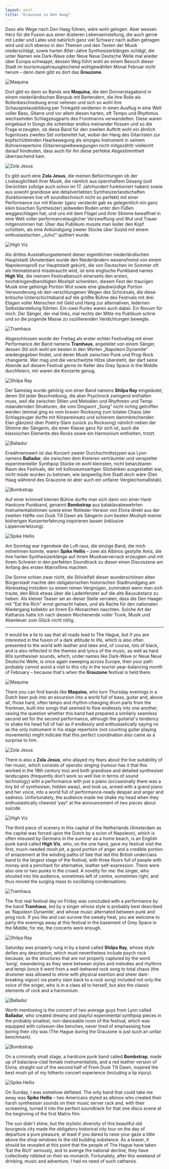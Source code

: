 ```yaml
---
layout: post
title: "Grauzone in Den Haag"
---
```


Dass alle Wege nach Den Haag führen, wäre wohl gelogen. Aber wessen Herz für die Fusion aus einer düsteren Lebenseinstellung, die auch gerne mit Leder und Latex und natürlich ganz viel Schwarz nach außen getragen wird und sich ebenso in den Themen und den Texten der Musik niederschlägt, sowie harten 80er-Jahre Synthesizerklängen schlägt, die unter Namen wie Dark-Wave oder Neue Neue Deutsche Welle mal wieder über Europa schwappt, dessen Weg führt wohl an einem Besuch dieser Stadt im tourismusjahrausgleichend wohlgewählten Monat Februar nicht herum – denn dann gibt es dort das **Grauzone**.

![Maquina](/images/2025-02-07-grauzone/maquina.jpg)

Dort gibt es dann so Bands wie **Maquina**, die den Donnerstagabend in einem niederländischen Bierpub mit Bartendern, die ihre Rolle als Rollenbeschreibung ernst nehmen und sich so wohl ihre Schauspielausbildung per Trinkgeld verdienen in einen Ausflug in eine Welt voller Bass, Gitarre und vor allem diesen harten, oft Tempo und Rhythmus wechselnden Schlagzeugparts des Frontmanns verwandelten. Diese waren eingebaut in Songs die scheinbar endlos ineinander flossen und so die Frage erzeugten, ob diese Band für den zweiten Auftritt wohl ein ähnlich fugenloses zweites Set vorbereitet hat, wobei der Hang des Gitarristen zur kopfschüttelnden Haarbewegung als einziges Instrument in seinem Bühnenrepertoire (Gitarrenspielbewegungen nicht mitgezählt) vielleicht darauf hindeuten, dass auch für ihn diese perfekte Abgestimmtheit überraschend kam.

![Zola Jesus](/images/2025-02-07-grauzone/zola-jesus.jpg)

Es gibt auch eine **Zola Jesus**, die meinen Befürchtungen ob der Livetauglichkeit ihrer Musik, die nämlich aus opernhaftem Gesang (soll Gerüchten zufolge auch schon im 17. Jahrhundert funktioniert haben) sowie aus sowohl grandiose wie detailverliebten Synthesizerlandschaften (funktionieren live oft soundtechnisch nicht so perfekt) mit einer Performance nur mit Klavier (ganz versteckt gab es gelegentlich ein ganz klein bisschen Synthesizer) jedweden Boden unter den Füßen weggeschlagen hat, und uns mit dem Flügel und ihrer Stimme bewaffnet in eine Welt voller performancetauglicher Verzweiflung und Wut und Trauer mitgenommen hat. Über das Publikum musste man leider den Kopf schütteln, als eine Ankündigung zweier Stücke über Suizid mit einem enthusiastischen „Juhu!“ quittiert wurde.

![High Viz](/images/2025-02-07-grauzone/high-viz.jpg)

Als drittes Ausstattungselement dieser eigentlichen niederländischen Hauptstadt (Amsterdam wurde den Niederländern wesensfremd von einem Napoleonsproß zur Hauptstadt gekürt), die von Deutschen im Sommer oft als Heimatstrand missbraucht wird, ist eine englische Punkband names **High Viz**, die meinem Festivalbesuch einerseits den ersten, hochdringendbenötigten Moshpit schenkten, diesem Fest der traurigen Musik eine gehörige Portion Wut sowie eine glaubwürdige Portion Verwunderung ob den verschlungenen Wegen des Schicksals, die diese britische Unterschichtsband auf die größte Bühne des Festivals mit drei Etagen voller Menschen mit Geld und Hang zur alternativen, ledernen Selbstdarstellung führten. Ein-zwei Punks waren auch dabei. Ein Novum für mich: Der Sänger, der mal links, mal rechts der Mitte ins Publikum schrie und so die pogende Masse zu oszillierenden Verdichtungen bewegte.

![Tramhaus](/images/2025-02-07-grauzone/tramhaus.jpg)

Abgeschlossen wurde der Freitag als erster echter Festivaltag mit einer Performance der Band namens **Tramhaus**, angeleitet von einem Sänger, dessen Stil sich wohl am besten in den Worten „Napoleon Dynamite“ wiedergegeben findet, und deren Musik zwischen Punk und Prog-Rock changierte. Wer mag und die verschwitzte Hitze übersteht, der darf seine Abende auf diesem Festival gerne im Keller des Grey Space in the Middle durchfeiern, mir waren die Konzerte genug.

![Shilpa Ray](/images/2025-02-07-grauzone/shilpa-ray.jpg)

Der Samstag wurde gehörig von einer Band namens **Shilpa Ray** eingeläutet, deren Stil jeder Beschreibung, die aber Psychrock zwingend enthalten muss, weil die zwischen Stilen und Melodien und Rhythmen und Tempi mäandernden Strukturen, die vom Dingwort „Song“ nicht richtig getroffen werden (einmal ging es vom braven Rocksong zum totalen Chaos (der Schlagzeuger durfte mit Körpereinsatz und schierem dammbrechenden Elan glänzen) über Poetry-Slam zurück zu Rocksong) nämlich neben der Stimme der Sängerin, die einer Klasse ganz für sich ist, auch die klassischen Elemente des Rocks sowie ein Harmonium enthielten, trotzt.

![Balladur](/images/2025-02-07-grauzone/balladur.jpg)

Erwähnenswert ist das Konzert zweier Durchschnittstypen aus Lyon namens **Balladur**, die zwischen dem Kreieren verträumter und verspielter experimenteller Synthpop Stücke im wohl kleinsten, nicht betanzbaren Raum des Festivals, der mit kolloseumsartigen Sitzbänken ausgestattet war, nicht müde wurden zu betonen, wie langweilig ihre Stadt doch wäre (Den Haag während des Grauzone ist aber auch ein unfairer Vergleichsmaßstab). 

![Bombstrap](/images/2025-02-07-grauzone/bombstrap.jpg)

Auf einer kriminell kleinen Bühne durfte man sich dann von einer Hard-Hardcore Punkband, genannt **Bombstrap** aus balaklavabewehrten Instrumentalistinnen sowie einer Rotleder-Version von Elvira direkt aus der zweiten Hälfte von Dusk Till Dawn als Sängerin zum besten Moshpit meiner bisherigen Konzerterfahrung inspirieren lassen (inklusive Lippenverletzung).

![Spike Hellis](/images/2025-02-07-grauzone/spike-hellis.jpg)

Am Sonntag war irgendwie die Luft raus, die einzige Band, die mich mitnehmen konnte, waren **Spike Hellis** – zwei als Albinos gestylte Amis, die ihre harten Synthesizerklänge auf ihrem Musikserverrack erzeugten und mit ihrem Schreien in den perfekten Soundtrack zu dieser einen Discoszene am Anfang des ersten Matrixfilms machten. 

Die Sonne schien zwar nicht, die Stilvielfalt dieser wunderschönen alten Bürgerstadt machte den obligatorischen historischen Stadtrundgang am Abreisetag trotzdem zu einem reinen Vergnügen, zumindest wenn man sich traute, den Blick etwas über die Ladenfenster auf die alte Bausubstanz zu heben. Als kleiner Teaser sei an dieser Stelle verraten, dass die Den Haager mit "Eat the Rich" ernst gemacht haben, und als Rache für den nationalen Niedergang kollektiv an ihrem Ex-Monarchen naschten. Solche Art der Katharsis hatte ich nach diesem Wochenende voller Trunk, Musik und Abenteuer zum Glück nicht nötig.

---

It would be a lie to say that all roads lead to The Hague, but if you are interested in the fusion of a dark attitude to life, which is also often presented to the world with leather and latex and, of course, lots of black, and is also reflected in the themes and lyrics of the music, as well as hard 80s synthesiser sounds, which, under names like Dark-Wave or Neue Neue Deutsche Welle, is once again sweeping across Europe, then your path probably cannot avoid a visit to this city in the tourist-year-balancing month of February – because that's when the **Grauzone** festival is held there.

![Maquina](/images/2025-02-07-grauzone/maquina.jpg)

There you can find bands like **Maquina**, who turn Thursday evenings in a Dutch beer pub into an excursion into a world full of bass, guitar and, above all, those hard, often tempo and rhythm-changing drum parts from the frontman, built into songs that seemed to flow endlessly into one another, raising the question whether this band had prepared a similarly seamless second set for the second performance, although the guitarist's tendency to shake his head full of hair as if endlessly and enthusiastically saying no as the only instrument in his stage repertoire (not counting guitar playing movements) might indicate that this perfect coordination also came as a surprise to him.

![Zola Jesus](/images/2025-02-07-grauzone/zola-jesus.jpg)

There is also a **Zola Jesus**, who allayed my fears about the live suitability of her music, which consists of operatic singing (rumour has it that this worked in the 18th century too) and both grandiose and detailed synthesiser landscapes (frequently don't work so well live in terms of sound technology) with a performance with just a piano (occasionally there was a tiny bit of synthesiser, hidden away), and took us, armed with a grand piano and her voice, into a world full of performance-ready despair and anger and sadness. Unfortunately, the audience made me shake my head when they enthusiastically cheered ‘yay!’ at the announcement of two pieces about suicide.

![High Viz](/images/2025-02-07-grauzone/high-viz.jpg)

The third piece of scenery in this capital of the Netherlands (Amsterdam as the capital was forced upon the Dutch by a scion of Napoleon), which is often misused by Germans in the summer as a home beach, is an English punk band called **High Viz**, who, on the one hand, gave my festival visit the first, much-needed mosh pit, a good portion of anger and a credible portion of amazement at the winding paths of fate that led this British underclass band to the largest stage of the festival, with three floors full of people with money and a penchant for alternative, leather self-expression. There were also one or two punks in the crowd. A novelty for me: the singer, who shouted into the audience, sometimes left of centre, sometimes right, and thus moved the surging mass to oscillating condensations.

![Tramhaus](/images/2025-02-07-grauzone/tramhaus.jpg)

The first real festival day on Friday was concluded with a performance by the band **Tramhaus**, led by a singer whose style is probably best described as ‘Napoleon Dynamite’, and whose music alternated between punk and prog rock. If you like and can survive the sweaty heat, you are welcome to party the evenings away at this festival in the basement of Grey Space in the Middle; for me, the concerts were enough.

![Shilpa Ray](/images/2025-02-07-grauzone/shilpa-ray.jpg)

Saturday was properly rung in by a band called **Shilpa Ray**, whose style defies any description, which must nevertheless include psych rock because, as the structures that are not properly captured by the word ‘song’, meandering as they were between styles and melodies and rhythms and tempi (once it went from a well-behaved rock song to total chaos (the drummer was allowed to shine with physical exertion and sheer dam-breaking vigour) via poetry slam back to a rock song) included not only the voice of the singer, who is in a class all to herself, but also the classic elements of rock and a harmonium.

![Balladur](/images/2025-02-07-grauzone/balladur.jpg)

Worth mentioning is the concert of two average guys from Lyon called **Balladur**, who created dreamy and playful experimental synthpop pieces in the probably smallest, non-danceable room of the festival, which was equipped with coliseum-like benches, never tired of emphasising how boring their city was (The Hague during the Grauzone is just such an unfair benchmark).

![Bombstrap](/images/2025-02-07-grauzone/bombstrap.jpg)

On a criminally small stage, a hardcore punk band called **Bombstrap**, made up of balaclava-clad female instrumentalists, and a red leather version of Elvira, straight out of the second half of From Dusk Till Dawn, inspired the best mosh pit of my hitherto concert experience (including a lip injury).

![Spike Hellis](/images/2025-02-07-grauzone/spike-hellis.jpg)

On Sunday, I was somehow deflated. The only band that could take me away was **Spike Hellis** – two Americans styled as albinos who created their harsh synthesiser sounds on their music server rack and, with their screaming, turned it into the perfect soundtrack for that one disco scene at the beginning of the first Matrix film.

The sun didn't shine, but the stylistic diversity of this beautiful old bourgeois city made the obligatory historical city tour on the day of departure a pure pleasure, at least if you dared to raise your gaze a little above the shop windows to the old building substance. As a teaser, it should be revealed at this point that the people of The Hague have taken ‘Eat the Rich’ seriously, and to avenge the national decline, they have collectively nibbled on their ex-monarch. Fortunately, after this weekend of drinking, music and adventure, I had no need of such catharsis.
